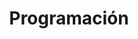 ---
title: "Programación"
description: "Sumérgete en el apasionante mundo de la programación con DacaDev</>. Descubre las últimas tendencias, consejos y tutoriales sobre desarrollo de software, lenguajes de programación modernos, y mucho más. Mantente a la vanguardia de la tecnología con nuestros artículos detallados y guías prácticas. ¡Explora ahora!"
banner: categories/programacion/img/programming-categories.jpg
---